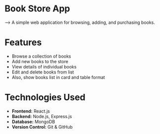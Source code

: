 # **Book Store App**

--> A simple web application for browsing, adding, and purchasing books.

# **Features**

* Browse a collection of books
* Add new books to the store
* View details of individual books
* Edit and delete books from list
* Also, show books list in card and table format

# Technologies Used

* **Frontend:** React.js
* **Backend:** Node.js, Express.js
* **Database:** MongoDB 
* **Version Control:** Git & GitHub
